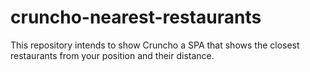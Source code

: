 # cruncho-nearest-restaurants
This repository intends to show Cruncho a SPA that shows the closest restaurants from your position and their distance.
